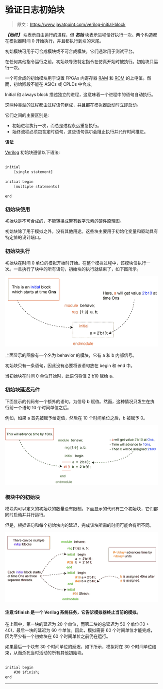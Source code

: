 # 验证日志初始块

> 原文：<https://www.javatpoint.com/verilog-initial-block>

***【始终】*** 块表示自由运行的进程，但 ***初始*** 块表示进程恰好执行一次。两个构造都在模拟器时间 0 开始执行，并且都执行到块的末尾。

初始模块可用于可合成模块或不可合成模块。它们通常用于测试平台。

在任何其他指令运行之前，初始块导致特定指令在仿真开始时被执行。初始块只运行一次。

一个可合成的初始模块用于设置 FPGAs 内寄存器 [RAM](https://www.javatpoint.com/ram-full-form) 和 [ROM](https://www.javatpoint.com/rom) 的上电值。然而，初始嵌段不能在 ASICs 或 CPLDs 中合成。

Initial 和 always block 描述独立的进程，这意味着一个进程中的语句自动执行。

这两种类型的过程都由过程语句组成，并且都在模拟器启动时立即启动。

它们之间的主要区别是:

*   初始进程执行一次，而总是进程永远重复执行。
*   始终流程必须包含定时语句，这些语句偶尔会阻止执行并允许时间推进。

**语法**

[Verilog](https://www.javatpoint.com/verilog) 初始块遵循以下语法:

```

initial
	[single statement]

initial begin
	[multiple statements]

end

```

### 初始块使用

初始块是不可合成的，不能转换成带有数字元素的硬件原理图。

初始块除了用于模拟之外，没有其他用途。这些块主要用于初始化变量和驱动具有特定值的设计端口。

### 初始块执行

初始块在时间 0 单位的模拟开始时开始。在整个模拟过程中，该模块仅执行一次。一旦执行了块中的所有语句，初始块的执行就结束了，如下图所示。

![Verilog Initial Block](img/629cb89c6e354911cef22813ad964305.png)

上面显示的图像有一个名为 behavior 的模块，它有 a 和 b 内部信号。

初始块只有一条语句，因此没有必要将该语句放在 begin 和 end 中。

当初始块在时间 0 单位开始时，此语句将值 2'b10 赋给 a。

### 初始块延迟元件

下面显示的代码有一个额外的语句，为信号 b 赋值。然而，这种情况只发生在执行前一个语句 10 个时间单位之后。

例如，如果 a 首先被赋予给定值，然后在 10 个时间单位之后，b 被赋予 0。

![Verilog Initial Block](img/8436f304bb189f01bee82b8469eac6b1.png)

### 模块中的初始块

模块内可以定义的初始块的数量没有限制。下面显示的代码有三个初始块，它们都同时启动并并行运行。

但是，根据语句和每个初始块内的延迟，完成该块所需的时间可能会有所不同。

![Verilog Initial Block](img/bb6fe5d0d5ac3aa0f28572114aef1773.png)

#### 注意:$finish 是一个 Verilog 系统任务，它告诉模拟器终止当前的模拟。

在上图中，第一块的延迟为 20 个单位，而第二块的总延迟为 50 个单位(10 + 40)，最后一块的延迟为 60 个单位。因此，模拟需要 60 个时间单位才能完成，因为至少有一个初始块在 60 个时间单位之前仍在运行。

如果最后一个块有 30 个时间单位的延迟，如下所示，模拟将在 30 个时间单位结束，从而杀死当时活动的所有其他初始块。

```

initial begin
	#30 $finish;
end

```

* * *